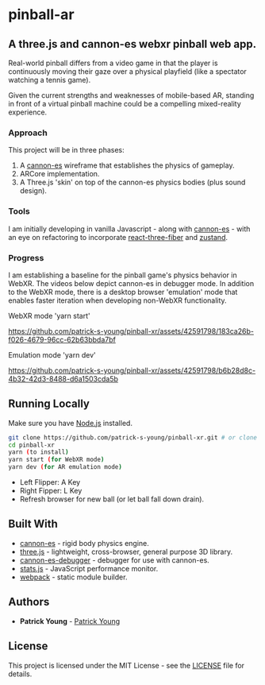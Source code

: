 # pinball-ar
## A three.js and cannon-es webxr pinball web app.

Real-world pinball differs from a video game in that the player is continuously moving their gaze over a physical playfield (like a spectator watching a tennis game).

Given the current strengths and weaknesses of mobile-based AR, standing in front of a virtual pinball machine could be a compelling mixed-reality experience.

### Approach
This project will be in three phases:
1. A [cannon-es](https://github.com/pmndrs/cannon-es) wireframe that establishes the physics of gameplay.
2. ARCore implementation. 
3. A Three.js 'skin' on top of the cannon-es physics bodies (plus sound design).

### Tools
I am initially developing in vanilla Javascript - along with [cannon-es](https://github.com/pmndrs/cannon-es) - with an eye on refactoring to incorporate [react-three-fiber](https://github.com/pmndrs/react-three-fiber) and [zustand](https://github.com/pmndrs/zustand).


### Progress
I am establishing a baseline for the pinball game's physics behavior in WebXR. The videos below depict cannon-es in debugger mode. In addition to the WebXR mode, there is a desktop browser 'emulation' mode that enables faster iteration when developing non-WebXR functionality.

WebXR mode 'yarn start'

https://github.com/patrick-s-young/pinball-xr/assets/42591798/183ca26b-f026-4679-96cc-62b63bbda7bf

Emulation mode 'yarn dev'

https://github.com/patrick-s-young/pinball-xr/assets/42591798/b6b28d8c-4b32-42d3-8488-d6a1503cda5b


## Running Locally

Make sure you have [Node.js](http://nodejs.org/) installed.

```sh
git clone https://github.com/patrick-s-young/pinball-xr.git # or clone your own fork
cd pinball-xr
yarn (to install)
yarn start (for WebXR mode)
yarn dev (for AR emulation mode)
```
- Left Flipper: A Key
- Right Fipper: L Key
- Refresh browser for new ball (or let ball fall down drain).

## Built With

* [cannon-es](https://www.npmjs.com/package/cannon-es) - rigid body physics engine.
* [three.js](https://www.npmjs.com/package/three) - lightweight, cross-browser, general purpose 3D library.
* [cannon-es-debugger](https://www.npmjs.com/package/cannon-es-debugger) - debugger for use with cannon-es.
* [stats.js](https://www.npmjs.com/package/stats-js) - JavaScript performance monitor.
* [webpack](https://webpack.js.org/) - static module builder.

## Authors

* **Patrick Young** - [Patrick Young](https://github.com/patrick-s-young)

## License

This project is licensed under the MIT License - see the [LICENSE](LICENSE) file for details.
